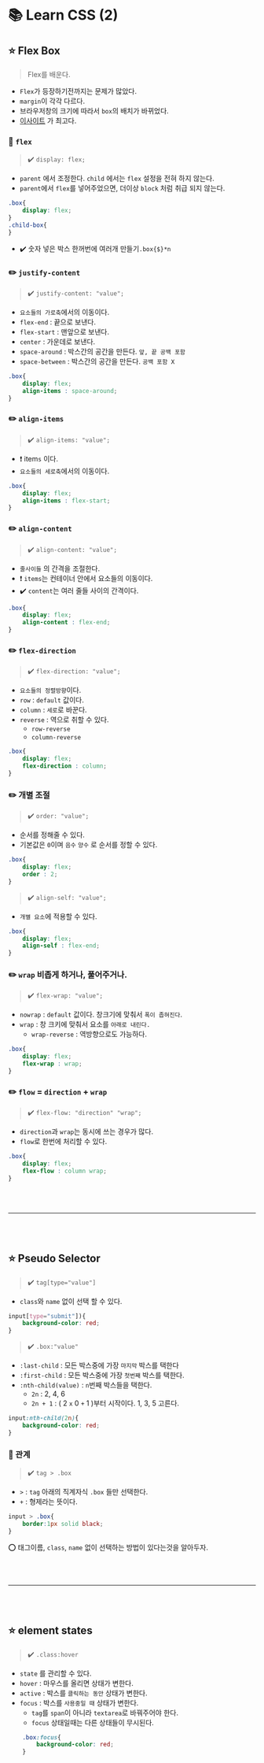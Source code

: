 # :books: Learn CSS (2)

## :star: Flex Box
> Flex를 배운다.

* `Flex`가 등장하기전까지는 문제가 많았다.
* `margin`이 각각 다르다.
* 브라우저창의 크기에 따라서 `box`의 배치가 바뀌었다.
* [이사이트](http://flexboxfroggy.com/#ko) 가 최고다.

### :pencil: `flex`
> :heavy_check_mark: `display: flex;`

* `parent` 에서 조정한다. `child` 에서는 `flex` 설정을 전혀 하지 않는다.
* `parent`에서 `flex`를 넣어주었으면, 더이상 `block` 처럼 취급 되지 않는다.

```css
.box{
    display: flex;
}
.child-box{
}
```
* :heavy_check_mark: 숫자 넣은 박스 한꺼번에 여러개 만들기`.box{$}*n`



### :pencil2: `justify-content`
> :heavy_check_mark: `justify-content: "value";`

* `요소들의 가로축`에서의 이동이다.
* `flex-end` : 끝으로 보낸다.
* `flex-start` : 맨앞으로 보낸다.
* `center` : 가운데로 보낸다.
* `space-around` : 박스간의 공간을 만든다. `앞, 끝 공백 포함`
* `space-between` : 박스간의 공간을 만든다. `공백 포함 X`

```css
.box{
    display: flex;
    align-items : space-around;
}
```

### :pencil2: `align-items`
> :heavy_check_mark: `align-items: "value";`

* :heavy_exclamation_mark: item`s` 이다.
* `요소들의 세로축`에서의 이동이다.

```css
.box{
    display: flex;
    align-items : flex-start;
}
```

### :pencil2: `align-content`
> :heavy_check_mark: `align-content: "value";`

* `줄사이들` 의 간격을 조절한다.
* :heavy_exclamation_mark: `items`는 컨테이너 안에서 요소들의 이동이다.
* :heavy_check_mark: `content`는 여러 줄들 사이의 간격이다.

```css
.box{
    display: flex;
    align-content : flex-end;
}
```


### :pencil2: `flex-direction`
> :heavy_check_mark: `flex-direction: "value";`

* `요소들의 정렬방향`이다.
* `row` : `default` 값이다.
* `column` : `세로`로 바꾼다.
* `reverse` : 역으로 취할 수 있다. 
    * `row-reverse`
    * `column-reverse`

```css
.box{
    display: flex;
    flex-direction : column;
}
```

### :pencil2: 개별 조절
> :heavy_check_mark: `order: "value";`

* 순서를 정해줄 수 있다.
* 기본값은 `0`이며 `음수` `양수` 로 순서를 정할 수 있다.

```css
.box{
    display: flex;
    order : 2;
}
```
> :heavy_check_mark: `align-self: "value";`

* `개별 요소`에 적용할 수 있다.
```css
.box{
    display: flex;
    align-self : flex-end;
}
```

### :pencil2: `wrap` 비좁게 하거나, 풀어주거나.
> :heavy_check_mark: `flex-wrap: "value";`

* `nowrap` : `default` 값이다. 창크기에 맞춰서 `폭이 좁혀진다`.
* `wrap` : 창 크키에 맞춰서 요소를 `아래로 내린다.`
    * `wrap-reverse` : 역방향으로도 가능하다.

```css
.box{
    display: flex;
    flex-wrap : wrap;
}
```

### :pencil2: `flow` = `direction` + `wrap`
> :heavy_check_mark: `flex-flow: "direction" "wrap";`

* `direction`과 `wrap`는 동시에 쓰는 경우가 많다.
* `flow`로 한번에 처리할 수 있다.

```css
.box{
    display: flex;
    flex-flow : column wrap;
}
```

<br><br>

---

<br><br>

## :star: Pseudo Selector
> :heavy_check_mark: `tag[type="value"]`  

* `class`와 `name` 없이 선택 할 수 있다.

```css
input[type="submit"]){
    background-color: red;
}
```

> :heavy_check_mark: `.box:"value"` 
* `:last-child` : 모든 박스중에 가장 `마지막` 박스를 택한다
* `:first-child` : 모든 박스중에 가장 `첫번째` 박스를 택한다.
* `:nth-child(value)` : `n`번째 박스들을 택한다.
    * `2n` : 2, 4, 6
    * `2n + 1` : ( 2 `x` 0 `+` 1 )부터 시작이다. 1, 3, 5  고른다.

```css
input:nth-child(2n){
    background-color: red;
}
```

### :pencil: 관계
> :heavy_check_mark: `tag > .box` 

* `>` : `tag` 아래의 직계자식 `.box` 들만 선택한다.
* `+` : 형제라는 뜻이다.

```css
input > .box{
    border:1px solid black;
}
```

:o: 태그이름, `class`, `name` 없이 선택하는 방법이 있다는것을 알아두자. 

<br><br>

---

<br><br>

## :star: element states
> :heavy_check_mark: `.class:hover`

* `state` 를 관리할 수 있다.
* `hover` : 마우스를 올리면 상태가 변한다.
* `active` : 박스를 `클릭하는 동안` 상태가 변한다.
* `focus` : 박스를 `사용중일 때` 상태가 변한다.
    * `tag`를 `span`이 아니라 `textarea`로 바꿔주어야 한다.
    * `focus` 상태일때는 다른 상태들이 무시된다.

```css
    .box:focus{
        background-color: red;
    }
```